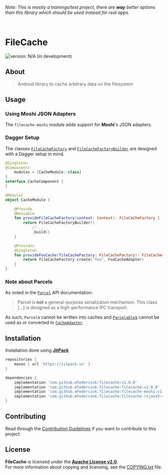 <!-- markdownlint-disable first-line-heading -->

*Note: This is mostly a trainings/test project, there are **way** better options than this library which should be used instead for real apps.*

&nbsp;

# FileCache #

[version_shield]: https://img.shields.io/badge/version-N%2FA_(in_development)-important.svg
![version: N/A (in development)][version_shield]

<!--
[version_shield]: https://img.shields.io/badge/version-{{CURRENT_VERSION_NAME}}-informational.svg
[release_page]: https://github.com/mfederczuk/{{GITHUB_REPO_NAME}}/releases/tag/v{{CURRENT_VERSION_NAME}} "Release v{{CURRENT_VERSION_NAME}}"
[![version: {{CURRENT_VERSION_NAME}}][version_shield]][release_page]
[![Changelog](https://img.shields.io/badge/-Changelog-informational.svg)](CHANGELOG.md "Changelog")

TODO: JitPack badges (build status + javadoc link)
-->

## About ##

> Android library to cache arbitrary data on the filesystem

<!-- TODO: description -->

## Usage ##

<!-- TODO: usage -->

### Using Moshi JSON Adapters ###

The `filecache-moshi` module adds support for **Moshi**'s JSON adapters.

<!-- TODO -->

### Dagger Setup ###

The classes [`FileCacheFactory`](filecache/src/main/java/io/github/mfederczuk/filecache/FileCacheFactory.kt) and
[`FileCacheFactoryBuilder`](filecache/src/main/java/io/github/mfederczuk/filecache/FileCacheFactory.kt#L42) are designed
with a Dagger setup in mind.

```kotlin
@Singleton
@Component(
    modules = [CacheModule::class]
)
interface CacheComponent {
}

@Module)
object CacheModule {

    @Provide
    @Reusable
    fun provideFileCacheFactory(context: Context): FileCacheFactory {
        return FileCacheFactoryBuilder()
            // ...
            .build()
    }

    @Provides
    @Singleton
    fun provideFooCache(fileCacheFactory: FileCacheFactory): FileCache<Foo> {
        return fileCacheFactory.create("foo", FooCacheAdapter)
    }
}
```

<!-- TODO -->

### Note about Parcels ###

As noted in the [`Parcel`] API documentation:

> Parcel is **not** a general-purpose serialization mechanism. This class [...] is designed as a high-performance IPC
> transport.

As such, `Parcel`s cannot be written into caches and [`Parcelable`s][Parcelable] cannot be used as or converted to
[`CacheAdapter`].

[`Parcel`]: https://developer.android.com/reference/android/os/Parcel "Parcel &nbsp;|&nbsp; Android Developers"
[Parcelable]: https://developer.android.com/reference/android/os/Parcelable "Parcelable &nbsp;|&nbsp; Android Developers"
[`CacheAdapter`]: filecache/src/main/java/io/github/mfederczuk/filecache/adapter/CacheAdapter.kt

## Installation ##

Installation done using [**JitPack**]

```gradle
repositories {
    maven { url 'https://jitpack.io' }
}
```

```gradle
dependencies {
    implementation 'com.github.mfederczuk:filecache:v1.0.0'
    implementation 'com.github.mfederczuk.filecache:filecache:v1.0.0'
    implementation 'com.github.mfederczuk.filecache:filecache-moshi:v1.0.0'
    implementation 'com.github.mfederczuk.filecache:filecache-rxjava3:v1.0.0'
}
```

[**JitPack**]: https://jitpack.io

## Contributing ##

Read through the [Contribution Guidelines](CONTRIBUTING.md) if you want to contribute to this project.

## License ##

**FileCache** is licensed under the [**Apache License v2.0**](licenses/Apache-v2.0.txt).  
For more information about copying and licensing, see the [COPYING.txt](COPYING.txt) file.
